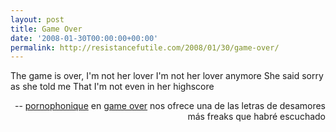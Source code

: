 ```yaml
---
layout: post
title: Game Over
date: '2008-01-30T00:00:00+00:00'
permalink: http://resistancefutile.com/2008/01/30/game-over/
---
```

<p class="chorus">The game is over, I'm not her lover
I'm not her lover anymore
She said sorry as she told me
That I'm not even in her highscore</p><p align="right">-- <a href="http://ponophonique.de/" >pornophonique</a> en <a href="http://www.pornophonique.de/download.php?song_id=7">game over</a> nos ofrece una de las letras de desamores más freaks que habré escuchado</p>
